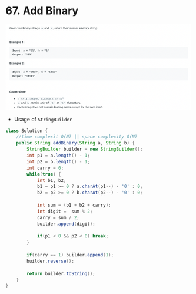 # 67. Add Binary

![Untitled](67%20Add%20Binary%208d0342127f2d4ca7b8c09446506e320f/Untitled.png)

- Usage of `StringBuilder`

```java
class Solution {
	//time complexit O(N) || space complexity O(N)
    public String addBinary(String a, String b) {
        StringBuilder builder = new StringBuilder();
        int p1 = a.length() - 1;
        int p2 = b.length() - 1;
        int carry = 0;
        while(true) {
            int b1, b2;
            b1 = p1 >= 0 ? a.charAt(p1--) - '0' : 0;
            b2 = p2 >= 0 ? b.charAt(p2--) - '0' : 0;
            
            int sum = (b1 + b2 + carry);
            int digit =  sum % 2;
            carry = sum / 2;
            builder.append(digit);
            
            if(p1 < 0 && p2 < 0) break;
        }
        
        if(carry == 1) builder.append(1);
        builder.reverse();
        
        return builder.toString();
    }
}
```